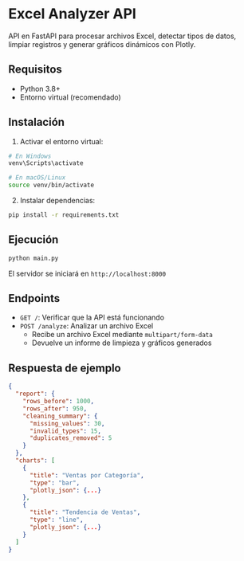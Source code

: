 # Excel Analyzer API

API en FastAPI para procesar archivos Excel, detectar tipos de datos, limpiar registros y generar gráficos dinámicos con Plotly.

## Requisitos

- Python 3.8+
- Entorno virtual (recomendado)

## Instalación

1. Activar el entorno virtual:

```bash
# En Windows
venv\Scripts\activate

# En macOS/Linux
source venv/bin/activate
```

2. Instalar dependencias:

```bash
pip install -r requirements.txt
```

## Ejecución

```bash
python main.py
```

El servidor se iniciará en `http://localhost:8000`

## Endpoints

- `GET /`: Verificar que la API está funcionando
- `POST /analyze`: Analizar un archivo Excel
  - Recibe un archivo Excel mediante `multipart/form-data`
  - Devuelve un informe de limpieza y gráficos generados

## Respuesta de ejemplo

```json
{
  "report": {
    "rows_before": 1000,
    "rows_after": 950,
    "cleaning_summary": {
      "missing_values": 30,
      "invalid_types": 15,
      "duplicates_removed": 5
    }
  },
  "charts": [
    {
      "title": "Ventas por Categoría",
      "type": "bar",
      "plotly_json": {...}
    },
    {
      "title": "Tendencia de Ventas",
      "type": "line",
      "plotly_json": {...}
    }
  ]
}
```